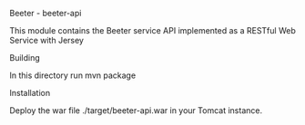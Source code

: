 Beeter - beeter-api

This module contains the Beeter service API implemented as a RESTful Web Service with Jersey

Building

In this directory run mvn package

Installation

Deploy the war file ./target/beeter-api.war in your Tomcat instance.
